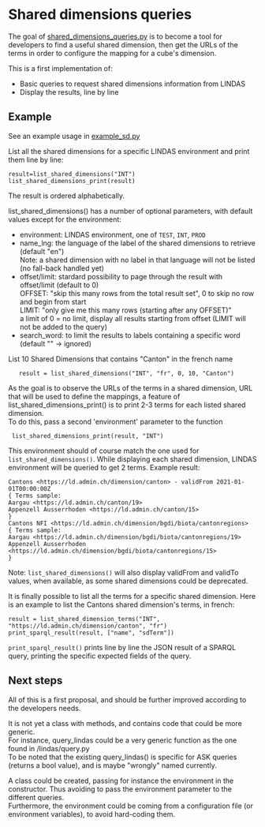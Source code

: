 # Shared dimensions queries
The goal of [shared_dimensions_queries.py](shared_dimensions_queries.py) is to become a tool for developers to find a useful shared dimension,
then get the URLs of the terms in order to configure the mapping for a cube's dimension.

This is a first implementation of:
- Basic queries to request shared dimensions information from LINDAS
- Display the results, line by line

## Example
See an example usage in [example_sd.py](example_sd.py)

List all the shared dimensions for a specific LINDAS environment and print them line by line: 
 ```
 result=list_shared_dimensions("INT")
 list_shared_dimensions_print(result)
 ```

The result is ordered alphabetically.

list_shared_dimensions() has a number of optional parameters, with default values except for the environment:
- environment: LINDAS environment, one of `TEST`, `INT`, `PROD`
- name_lng: the language of the label of the shared dimensions to retrieve (default "en")  
Note: a shared dimension with no label in that language will not be listed (no fall-back handled yet)
- offset/limit: stardard possibility to page through the result with offset/limit (default to 0)  
OFFSET: "skip this many rows from the total result set", 0 to skip no row and begin from start  
LIMIT: "only give me this many rows (starting after any OFFSET)"  
a limit of 0 = no limit, display all results starting from offset (LIMIT will not be added to the query)
- search_word: to limit the results to labels containing a specific word (default "" -> ignored)

List 10 Shared Dimensions that contains "Canton" in the french name
 ```
    result = list_shared_dimensions("INT", "fr", 0, 10, "Canton")
 ```

As the goal is to observe the URLs of the terms in a shared dimension, URL that will be used to define the mappings, a feature of list_shared_dimensions_print() is to print 2-3 terms for each listed shared dimension.  
To do this, pass a second 'environment' parameter to the function
```
 list_shared_dimensions_print(result, "INT")
```
This environment should of course match the one used for `list_shared_dimensions()`. While displaying each shared dimension, LINDAS environment will be queried to get 2 terms.
Example result:
```
Cantons <https://ld.admin.ch/dimension/canton> - validFrom 2021-01-01T00:00:00Z 
{ Terms sample:
Aargau <https://ld.admin.ch/canton/19> 
Appenzell Ausserrhoden <https://ld.admin.ch/canton/15> 
}
Cantons NFI <https://ld.admin.ch/dimension/bgdi/biota/cantonregions>  
{ Terms sample:
Aargau <https://ld.admin.ch/dimension/bgdi/biota/cantonregions/19> 
Appenzell Ausserrhoden <https://ld.admin.ch/dimension/bgdi/biota/cantonregions/15> 
}
```
Note: `list_shared_dimensions()` will also display validFrom and validTo values, when available, as some shared dimensions could be deprecated.

It is finally possible to list all the terms for a specific shared dimension.
Here is an example to list the Cantons shared dimension's terms, in french:  
```
result = list_shared_dimension_terms("INT", "https://ld.admin.ch/dimension/canton", "fr")
print_sparql_result(result, ["name", "sdTerm"])
```
`print_sparql_result()` prints line by line the JSON result of a SPARQL query, printing the specific expected fields of the query.  

## Next steps
All of this is a first proposal, and should be further improved according to the developers needs.  

It is not yet a class with methods, and contains code that could be more generic.  
For instance, query_lindas could be a very generic function as the one found in /lindas/query.py  
To be noted that the existing query_lindas() is specific for ASK queries (returns a bool value), and is maybe "wrongly" named currently.

A class could be created, passing for instance the environment in the constructor. Thus avoiding to pass the environment parameter to the different queries.   
Furthermore, the environment could be coming from a configuration file (or environment variables), to avoid hard-coding them.
